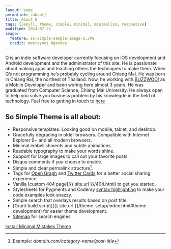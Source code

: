```yaml
---
layout: page
permalink: /about/
title: About Q
tags: [Jekyll, theme, simple, minimal, minimalism, responsive]
modified: 2014-07-22
image:
  feature: so-simple-sample-image-6.JPG
  credit: Weerayoot Ngandee
---
```


Q is an indie software developer currently focusing on iOS development and Android development and the administrator of this site. He is passionate about making apps and teaching others the techniques to make them. When Q’s not programming he’s probably cycling around Chiang Mai. He was born in Chiang Rai, the northest of Thailand. Now, he working with [BUZZWOO!](http://www.buzzwoo.de/) as a Mobile Developer and been woring here almost 3 years. He was graduated from Computer Science, Chiang Mai University. He always open to help you solve you business problem by his knowlegde in the field of technology. Feel free to getting in touch to [here](mailto:weerayoot.ngandee@gmail.com)
<!-- Looking for a simple, responsive, theme for your Jekyll powered blog? Well look no further. Here be **So Simple Theme**, the followup to [**Minimal Mistakes**](http://mmistakes.github.io/minimal-mistakes) --- by designer slash illustrator [Michael Rose](http://mademistakes). -->

## So Simple Theme is all about:

* Responsive templates. Looking good on mobile, tablet, and desktop.
* Gracefully degrading in older browsers. Compatible with Internet Explorer 9+ and all modern browsers.
* Minimal embellishments and subtle animations. 
* Readable typography to make your words shine.
* Support for large images to call out your favorite posts.
* Disqus comments if you choose to enable.
* Simple and clear permalink structure[^1].
* Tags for [Open Graph](https://developers.facebook.com/docs/opengraph/) and [Twitter Cards](https://dev.twitter.com/docs/cards) for a better social sharing experience.
* Vanilla [custom 404 page]({{ site.url }}/404.html) to get you started.
* Stylesheets for Pygments and Coderay [syntax highlighting](http://mmistakes.github.io/articles/so-simple-theme/code-highlighting-post/) to make your code examples look snazzy.
* Simple search that overlays results based on post title.
* [Grunt build script]({{ site.url }}/theme-setup/index.html#theme-development) for easier theme development.
* [Sitemap](https://github.com/mmistakes/so-simple-theme/blob/master/sitemap.xml) for search engines

<a markdown="0" href="{{ site.url }}/theme-setup" class="btn">Install Minimal Mistakes Theme</a>

[^1]: Example: *domain.com/category-name/post-title*